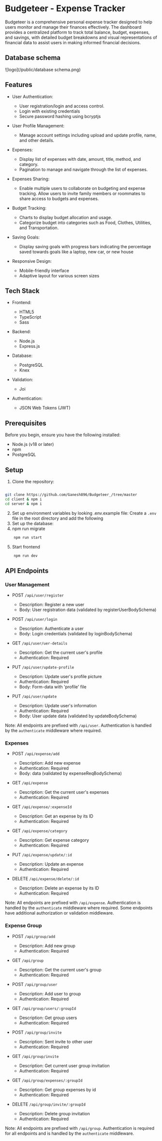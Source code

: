 # Budgeteer - Expense Tracker

Budgeteer is a comprehensive personal expense tracker designed to help users monitor and manage their finances effectively. The dashboard provides a centralized platform to track total balance, budget, expenses, and savings, with detailed budget breakdowns and visual representations of financial data to assist users in making informed financial decisions.

## Database schema

![logo](/public/database schema.png)

## Features

-   User Authentication:

    -   User registration/login and access control.
    -   Login with existing credentials
    -   Secure password hashing using bcryptjs

-   User Profile Management:

    -   Manage account settings including upload and update profile, name, and other details.

-   Expenses:

    -   Display list of expenses with date, amount, title, method, and category.
    -   Pagination to manage and navigate through the list of expenses.

-   Expenses Sharing:

    -   Enable multiple users to collaborate on budgeting and expense tracking. Allow users to invite family members or roommates to share access to budgets and expenses.

-   Budget Tracking:

    -   Charts to display budget allocation and usage.
    -   Categorize budget into categories such as Food, Clothes, Utilities, and Transportation.

-   Saving Goals:

    -   Display saving goals with progress bars indicating the percentage saved towards goals like a laptop, new car, or new house

-   Responsive Design:
    -   Mobile-friendly interface
    -   Adaptive layout for various screen sizes

## Tech Stack

-   Frontend:

    -   HTML5
    -   TypeScript
    -   Sass

-   Backend:

    -   Node.js
    -   Express.js

-   Database:

    -   PostgreSQL
    -   Knex

-   Validation:

    -   Joi

-   Authentication:
    -   JSON Web Tokens (JWT)

## Prerequisites

Before you begin, ensure you have the following installed:

-   Node.js (v18 or later)
-   npm
-   PostgreSQL

## Setup

1. Clone the repository:

```sh

git clone https://github.com/Ganesh896/Budgeteer_/tree/master
cd client & npm i
cd server & npm i

```

2. Set up environment variables by looking .env.example file: Create a `.env` file in the root directory and add the following
3. Set up the database:
4. npm run migrate

```sh
    npm run start
```

5. Start frontend

```sh
    npm run dev
```

## API Endpoints

### User Management

-   POST `/api/user/register`

    -   Description: Register a new user
    -   Body: User registration data (validated by registerUserBodySchema)

-   POST `/api/user/login`

    -   Description: Authenticate a user
    -   Body: Login credentials (validated by loginBodySchema)

-   GET `/api/user/uer-details`

    -   Description: Get the current user's profile
    -   Authentication: Required

-   PUT `/api/user/update-profile`

    -   Description: Update user's profile picture
    -   Authentication: Required
    -   Body: Form-data with 'profile' file

-   PUT `/api/user/update`

    -   Description: Update user's information
    -   Authentication: Required
    -   Body: User update data (validated by updateBodySchema)

Note: All endpoints are prefixed with `/api/user`. Authentication is handled by the `authenticate` middleware where required.

### Expenses

-   POST `/api/expense/add`

    -   Description: Add new expense
    -   Authentication: Required
    -   Body: data (validated by expenseReqBodySchema)

-   GET `/api/expense`

    -   Description: Get the current user's expenses
    -   Authentication: Required

-   GET `/api/expense/:expenseId`

    -   Description: Get an expense by its ID
    -   Authentication: Required

-   GET `/api/expense/category`

    -   Description: Get expense category
    -   Authentication: Required

-   PUT `/api/expense/update/:id`

    -   Description: Update an expense
    -   Authentication: Required

-   DELETE `/api/expense/delete/:id`

    -   Description: Delete an expense by its ID
    -   Authentication: Required

Note: All endpoints are prefixed with `/api/expense`. Authentication is handled by the `authenticate` middleware where required. Some endpoints have additional authorization or validation middleware.

### Expense Group

-   POST `/api/group/add`

    -   Description: Add new group
    -   Authentication: Required

-   GET `/api/group`

    -   Description: Get the current user's group
    -   Authentication: Required

-   POST `/api/group/user`

    -   Description: Add user to group
    -   Authentication: Required

-   GET `/api/group/users/:groupId`

    -   Description: Get group users
    -   Authentication: Required

-   POST `/api/group/invite`

    -   Description: Sent invite to other user
    -   Authentication: Required

-   GET `/api/group/invite`

    -   Description: Get current user group invitation
    -   Authentication: Required

-   GET `/api/group/expenses/:groupId`

    -   Description: Get group expenses by id
    -   Authentication: Required

-   DELETE `/api/group/invite/:groupId`

    -   Description: Delete group invitation
    -   Authentication: Required

Note: All endpoints are prefixed with `/api/group`. Authentication is required for all endpoints and is handled by the `authenticate` middleware.
